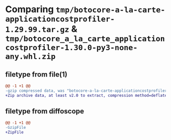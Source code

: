# Comparing `tmp/botocore-a-la-carte-applicationcostprofiler-1.29.99.tar.gz` & `tmp/botocore_a_la_carte_applicationcostprofiler-1.30.0-py3-none-any.whl.zip`

## filetype from file(1)

```diff
@@ -1 +1 @@
-gzip compressed data, was "botocore-a-la-carte-applicationcostprofiler-1.29.99.tar", last modified: Sat Mar 25 01:22:23 2023, max compression
+Zip archive data, at least v2.0 to extract, compression method=deflate
```

## filetype from diffoscope

```diff
@@ -1 +1 @@
-GzipFile
+ZipFile
```

